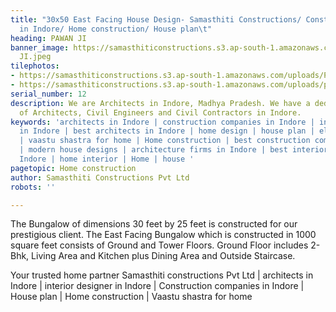 ```yaml
---
title: "30x50 East Facing House Design- Samasthiti Constructions/ Construction company
  in Indore/ Home construction/ House plan\t"
heading: PAWAN JI
banner_image: https://samasthiticonstructions.s3.ap-south-1.amazonaws.com/uploads/PAWAN
  JI.jpeg
tilephotos:
- https://samasthiticonstructions.s3.ap-south-1.amazonaws.com/uploads/PAWAN JI.jpeg
- https://samasthiticonstructions.s3.ap-south-1.amazonaws.com/uploads/pawan ji.jpg
serial_number: 12
description: We are Architects in Indore, Madhya Pradesh. We have a dedicated team
  of Architects, Civil Engineers and Civil Contractors in Indore.
keywords: 'architects in Indore | construction companies in Indore | interior designer
  in Indore | best architects in Indore | home design | house plan | elevation design
  | vaastu shastra for home | Home construction | best construction companies in Indore
  | modern house designs | architecture firms in Indore | best interior designer in
  Indore | home interior | Home | house '
pagetopic: Home construction
author: Samasthiti Constructions Pvt Ltd
robots: ''

---
```

The Bungalow of dimensions 30 feet by 25 feet is constructed for our prestigious client. The East Facing Bungalow which is constructed in 1000 square feet consists of Ground and Tower Floors. Ground Floor includes 2-Bhk, Living Area and Kitchen plus Dining Area and Outside Staircase.

Your trusted home partner Samasthiti constructions Pvt Ltd | architects in Indore | interior designer in Indore | Construction companies in Indore | House plan | Home construction | Vaastu shastra for home